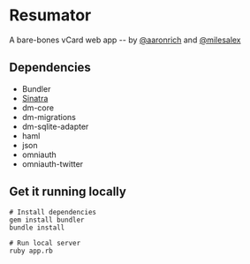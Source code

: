 # Resumator
A bare-bones vCard web app -- by [@aaronrich](https://github.com/aaronrich) and [@milesalex](https://github.com/milesalex)

## Dependencies
- Bundler
- [Sinatra](http://www.sinatrarb.com/)
- dm-core
- dm-migrations
- dm-sqlite-adapter
- haml
- json
- omniauth
- omniauth-twitter

## Get it running locally
	# Install dependencies
	gem install bundler
	bundle install
	
	# Run local server
	ruby app.rb

